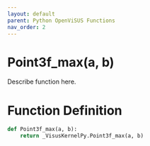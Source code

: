 ```yaml
---
layout: default
parent: Python OpenViSUS Functions
nav_order: 2
---
```


# Point3f_max(a, b)

Describe function here.

# Function Definition

```python
def Point3f_max(a, b):
    return _VisusKernelPy.Point3f_max(a, b)
```